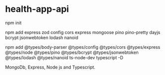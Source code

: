 # health-app-api

npm init

npm add express zod config cors express mongoose pino pino-pretty dayjs bcrypt jsonwebtoken lodash nanoid

npm add @types/body-parser @types/config @types/cors @types/express @types/node @types/pino @types/bcrypt @types/jsonwebtoken @types/lodash @types/nanoid ts-node-dev typescript -D

MongoDb, Express, Node js and Typescript.
